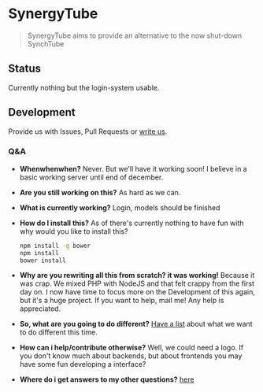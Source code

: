 # SynergyTube
> SynergyTube aims to provide an alternative to the now shut-down SynchTube

## Status
Currently nothing but the login-system usable.

## Development
Provide us with Issues, Pull Requests or [write us](mailto:screeny05@gmail.com).

### Q&A

* __Whenwhenwhen?__
  Never. But we'll have it working soon! I believe in a basic working server until end of december.

* __Are you still working on this?__
  As hard as we can.

* __What is currently working?__
  Login, models should be finished

* __How do I install this?__
  As of there's currently nothing to have fun with why would you like to install this?
  ```bash
  npm install -g bower
  npm install
  bower install
  ```

* __Why are you rewriting all this from scratch? it was working!__
  Because it was crap. We mixed PHP with NodeJS and that felt crappy from the first day on.
  I now have time to focus more on the Development of this again, but it's a huge project.
  If you want to help, mail me! Any help is appreciated.

* __So, what are you going to do different?__
  [Have a list](https://github.com/TeamSynergy/SynergyTube-deprec/issues/154) about what we want
  to do different this time.

* __How can i help/contribute otherwise?__
  Well, we could need a logo. If you don't know much about backends,
  but about frontends you may have some fun developing a interface?

* __Where do i get answers to my other questions?__
  [here](https://github.com/TeamSynergy/SynergyTube-deprec)
